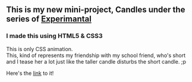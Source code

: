 ## This is my new mini-project, Candles under the series of [Experimantal](https://github.com/P4RT33K/Experimental)
### I made this using HTML5 & CSS3

This is only CSS animation.\
This, kind of represents my friendship with my school friend, who's short and I tease her a lot just like the taller candle disturbs the short candle. ;p

Here's the [link](https://p4rt33k.github.io/Candles/funCandles) to it!
